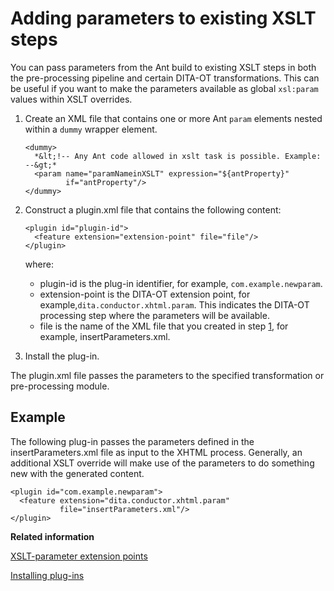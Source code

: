 # Adding parameters to existing XSLT steps

You can pass parameters from the Ant build to existing XSLT steps in both the pre-processing pipeline and certain DITA-OT transformations. This can be useful if you want to make the parameters available as global `xsl:param` values within XSLT overrides.

1.  Create an XML file that contains one or more Ant `param` elements nested within a `dummy` wrapper element.

    ```
    <dummy>
      *&lt;!-- Any Ant code allowed in xslt task is possible. Example: --&gt;*
      <param name="paramNameinXSLT" expression="${antProperty}" 
             if="antProperty"/>
    </dummy>
    ```

2.  Construct a plugin.xml file that contains the following content:

    ```
    <plugin id="plugin-id">
      <feature extension="extension-point" file="file"/>
    </plugin>
    ```

    where:

    -   plugin-id is the plug-in identifier, for example, `com.example.newparam`.
    -   extension-point is the DITA-OT extension point, for example,`dita.conductor.xhtml.param`. This indicates the DITA-OT processing step where the parameters will be available.
    -   file is the name of the XML file that you created in step [1](plugin-xsltparams.md#create-xml-file), for example, insertParameters.xml.
3.  Install the plug-in.


The plugin.xml file passes the parameters to the specified transformation or pre-processing module.

## Example

The following plug-in passes the parameters defined in the insertParameters.xml file as input to the XHTML process. Generally, an additional XSLT override will make use of the parameters to do something new with the generated content.

```
<plugin id="com.example.newparam">
  <feature extension="dita.conductor.xhtml.param" 
           file="insertParameters.xml"/>
</plugin>
```

**Related information**  


[XSLT-parameter extension points](../extension-points/plugin-extension-points-xslt-parameters.md)

[Installing plug-ins](../topics/plugins-installing.md)

